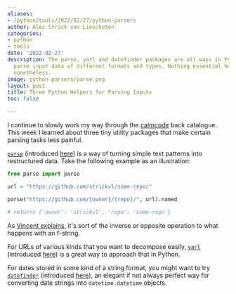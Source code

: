 ```yaml
---
aliases:
- /python/tools/2022/02/27/python-parsers
author: Alex Strick van Linschoten
categories:
- python
- tools
date: '2022-02-27'
description: The parse, yarl and datefinder packages are all ways in Python to help
  parse input data of different formats and types. Nothing essential here, but useful
  nonetheless.
image: python-parsers/parse.png
layout: post
title: Three Python Helpers for Parsing Inputs
toc: false

---
```


I continue to slowly work my way through the [calmcode](https://calmcode.io) back catalogue. This week I learned about three tiny utility packages that make certain parsing tasks less painful.

[`parse`](https://github.com/r1chardj0n3s/parse) (introduced [here](https://calmcode.io/parse/introduction.html)) is a way of turning simple text patterns into restructured data. Take the following example as an illustration:

```python
from parse import parse

url = "https://github.com/strickvl/some-repo/"

parse("https://github.com/{owner}/{repo}/", url).named

# returns {'owner': 'strickvl', 'repo': 'some-repo'}
```

As [Vincent explains](https://calmcode.io/parse/introduction.html), it's sort of the inverse or opposite operation to what happens with an f-string.

For URLs of various kinds that you want to decompose easily, [`yarl`](https://yarl.readthedocs.io/en/latest/) (introduced [here](https://calmcode.io/shorts/yarl.py.html)) is a great way to approach that in Python.

For dates stored in some kind of a string format, you might want to try [`datefinder`](https://datefinder.readthedocs.io) (introduced [here](https://calmcode.io/shorts/datefinder.py.html)), an elegant if not always perfect way for converting date strings into `datetime.datetime` objects.
